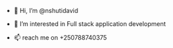 - 👋 Hi, I’m @nshutidavid
- 👀 I’m interested in Full stack application development


- 📫 reach me on +250788740375

<!---
nshutidavid/nshutidavid is a ✨ special ✨ repository because its `README.md` (this file) appears on your GitHub profile.
You can click the Preview link to take a look at your changes.
--->
